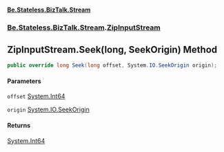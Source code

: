 #### [Be.Stateless.BizTalk.Stream](README.md 'README')
### [Be.Stateless.BizTalk.Stream](Be.Stateless.BizTalk.Stream.md 'Be.Stateless.BizTalk.Stream').[ZipInputStream](ZipInputStream.md 'Be.Stateless.BizTalk.Stream.ZipInputStream')

## ZipInputStream.Seek(long, SeekOrigin) Method

```csharp
public override long Seek(long offset, System.IO.SeekOrigin origin);
```
#### Parameters

<a name='Be.Stateless.BizTalk.Stream.ZipInputStream.Seek(long,System.IO.SeekOrigin).offset'></a>

`offset` [System.Int64](https://docs.microsoft.com/en-us/dotnet/api/System.Int64 'System.Int64')

<a name='Be.Stateless.BizTalk.Stream.ZipInputStream.Seek(long,System.IO.SeekOrigin).origin'></a>

`origin` [System.IO.SeekOrigin](https://docs.microsoft.com/en-us/dotnet/api/System.IO.SeekOrigin 'System.IO.SeekOrigin')

#### Returns
[System.Int64](https://docs.microsoft.com/en-us/dotnet/api/System.Int64 'System.Int64')